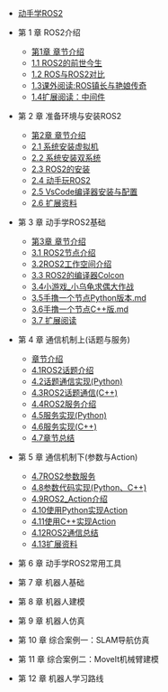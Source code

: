 - [动手学ROS2](README.md)


- 第 1 章 ROS2介绍
  - [第1章 章节介绍](chapt1/章节介绍.md)
  - [1.1 ROS2的前世今生](chapt1/1.1ROS2的前世今生.md) 
  - [1.2 ROS与ROS2对比](chapt1/1.2ROS与ROS2对比.md) 
  - [1.3课外阅读:ROS镇长与艳娘传奇](chapt1/1.3课外阅读_ROS镇长与艳娘传奇.md)  
  - [1.4扩展阅读：中间件](chapt1/1.4扩展阅读_中间件.md) 

- 第 2 章 准备环境与安装ROS2 
  - [第2章 章节介绍](chapt2/章节介绍.md) 
  - [2.1 系统安装虚拟机](chapt2/2.1系统安装_虚拟机版本.md)  
  - [2.2 系统安装双系统](chapt2/2.2系统安装_双系统.md) 
  - [2.3 ROS2的安装](chapt2/2.3ROS2的安装.md) 
  - [2.4 动手玩ROS2](chapt2/2.4动手玩ROS2.md)  
  - [2.5 VsCode编译器安装与配置](chapt2/2.5VsCode编译器安装与配置.md) 
  - [2.6 扩展资料](chapt2/2.6扩展资料.md) 

- 第 3 章 动手学ROS2基础
  - [第3章 章节介绍](chapt3/章节介绍.md) 
  - [3.1 ROS2节点介绍](chapt3/3.1ROS2节点介绍.md)
  - [3.2ROS2工作空间介绍](chapt3/3.2ROS2工作空间介绍.md)
  - [3.3 ROS2的编译器Colcon](chapt3/3.3ROS2的编译器Colcon.md)
  - [3.4小游戏_小乌龟求偶大作战](chapt3/3.4小游戏_小乌龟求偶大作战.md) 
  - [3.5手撸一个节点Python版本.md](chapt3/3.5手撸一个节点Python版本.md) 
  - [3.6手撸一个节点C++版.md](chapt3/3.6手撸一个节点C++版.md) 
  - [3.7 扩展阅读](chapt3/3.7扩展阅读.md) 
  
- 第 4 章 通信机制上(话题与服务)
  - [章节介绍](chapt4/章节介绍.md) 
  - [4.1ROS2话题介绍](chapt4/4.1ROS2话题介绍.md) 
  - [4.2话题通信实现(Python)](chapt4/4.2话题通信实现(Python).md) 
  - [4.3ROS2话题通信(C++)](chapt4/4.3ROS2话题通信(C++).md) 
  - [4.4ROS2服务介绍](chapt4/4.4ROS2服务介绍.md) 
  - [4.5服务实现(Python)](chapt4/4.5服务实现(Python).md) 
  - [4.6服务实现(C++)](chapt4/4.6服务实现(C++).md) 
  - [4.7章节总结](chapt4/4.7总结.md) 

- 第 5 章 通信机制下(参数与Action)
  - [4.7ROS2参数服务](chapt4/4.7ROS2参数服务.md) 
  - [4.8参数代码实现(Python、C++)](chapt4\4.8参数代码实现(Python、C++).md) 
  - [4.9ROS2_Action介绍](chapt4\4.9ROS2_Action介绍.md) 
  - [4.10使用Python实现Action](chapt4\4.10使用Python实现Action.md) 
  - [4.11使用C++实现Action](chapt4\4.11使用C++实现Action.md) 
  - [4.12ROS2通信总结](chapt4\4.12ROS2通信总结.md) 
  - [4.13扩展资料](chapt4\4.13扩展资料.md) 
  
- 第 6 章 动手学ROS2常用工具

- 第 7 章 机器人基础

- 第 8 章 机器人建模

- 第 9 章 机器人仿真

- 第 10 章 综合案例一：SLAM导航仿真

- 第 11 章 综合案例二：MoveIt机械臂建模

- 第 12 章 机器人学习路线


